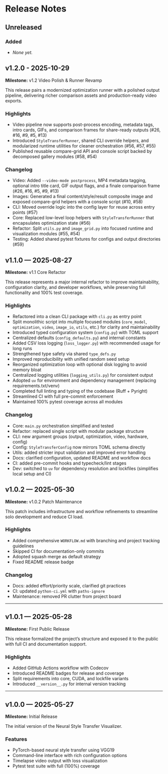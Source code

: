 # Release Notes

## Unreleased

### Added

- _None yet._

## v1.2.0 - 2025-10-29

**Milestone:** v1.2 Video Polish & Runner Revamp

This release pairs a modernized optimization runner with a polished output pipeline,
delivering richer comparison assets and production-ready video exports.

### Highlights

- Video pipeline now supports post-process encoding, metadata tags, intro cards, GIFs,
  and comparison frames for share-ready outputs (#26, #16, #9, #5, #13)
- Introduced `StyleTransferRunner`, shared CLI override helpers, and modularized runtime
  utilities for cleaner orchestration (#56, #57, #55)
- Published reusable compare-grid API and console script backed by decomposed gallery
  modules (#58, #54)

### Changelog

- Video: Added `--video-mode postprocess`, MP4 metadata tagging, optional intro title card,
  GIF output flags, and a finale comparison frame (#26, #16, #5, #9, #13)
- Images: Generated a final content/style/result composite image and exposed compare-grid
  helpers with a console script (#10, #58)
- CLI: Moved override logic into the config layer for reuse across entry points (#57)
- Core: Replaced low-level loop helpers with `StyleTransferRunner` that encapsulates
  optimization state (#56)
- Refactor: Split `utils.py` and `image_grid.py` into focused runtime and visualization
  modules (#55, #54)
- Testing: Added shared pytest fixtures for configs and output directories (#59)

## v1.1.0 — 2025-08-27

**Milestone:** v1.1 Core Refactor

This release represents a major internal refactor to improve
maintainability, configuration clarity, and developer workflows,
while preserving full functionality and 100% test coverage.

### Highlights

- Refactored into a clean CLI package with `cli.py` as entry point
- Split monolithic script into multiple focused modules (`core_model`,
  `optimization`, `video`, `image_io`, `utils`, etc.) for clarity and
  maintainability
- Introduced typed configuration system (`config.py`) with TOML support
- Centralized defaults (`config_defaults.py`) and internal constants
- Added CSV loss logging (`loss_logger.py`) with recommended usage for
  long runs
- Strengthened type safety via shared `type_defs.py`
- Improved reproducibility with unified random seed setup
- Reorganized optimization loop with optional disk logging to avoid
  memory bloat
- Centralized logging utilities (`logging_utils.py`) for consistent
  output
- Adopted `uv` for environment and dependency management (replacing
  requirements.txt/venv)
- Completed full linting and typing of the codebase (Ruff + Pyright)
- Streamlined CI with full pre-commit enforcement
- Maintained 100% pytest coverage across all modules

### Changelog

- Core: `main.py` orchestration simplified and tested
- Refactor: replaced single script with modular package structure
- CLI: new argument groups (output, optimization, video, hardware, config)
- Config: `StyleTransferConfig` now mirrors TOML schema directly
- Utils: added stricter input validation and improved error handling
- Docs: clarified configuration, updated README and workflow docs
- CI: added pre-commit hooks and typecheck/lint stages
- Dev: switched to `uv` for dependency resolution and lockfiles
  (simplifies local setup and CI)

## v1.0.2 — 2025-05-30

**Milestone:** v1.0.2 Patch Maintenance

This patch includes infrastructure and workflow refinements to streamline solo development and reduce CI load.

### Highlights

- Added comprehensive `WORKFLOW.md` with branching and project tracking guidelines
- Skipped CI for documentation-only commits
- Adopted squash merge as default strategy
- Fixed README release badge

### Changelog

- Docs: added effort/priority scale, clarified git practices
- CI: updated `python-ci.yml` with `paths-ignore`
- Maintenance: removed PR clutter from project board

---

## v1.0.1 — 2025-05-28

**Milestone:** First Public Release

This release formalized the project’s structure and exposed it to the public with full CI and documentation support.

### Highlights

- Added GitHub Actions workflow with Codecov
- Introduced README badges for release and coverage
- Split requirements into core, CUDA, and lockfile variants
- Introduced `__version__.py` for internal version tracking

---

## v1.0.0 — 2025-05-27

**Milestone:** Initial Release

The initial version of the Neural Style Transfer Visualizer.

### Features

- PyTorch-based neural style transfer using VGG19
- Command-line interface with rich configuration options
- Timelapse video output with loss visualization
- Pytest test suite with full (100%) coverage
